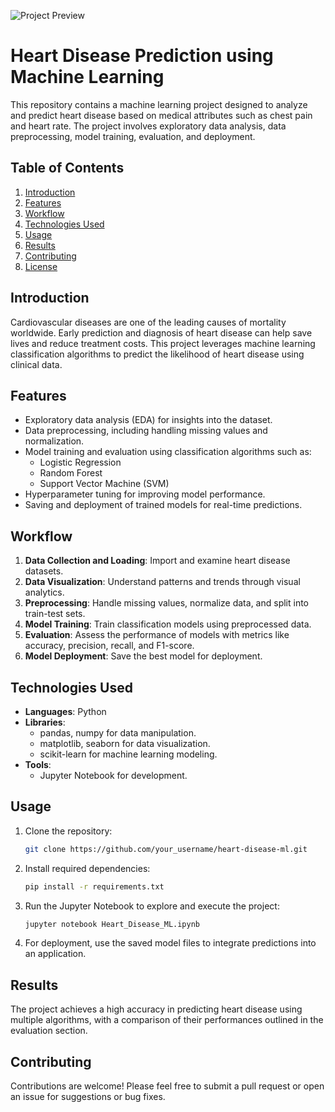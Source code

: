 ![Project Preview](imges.jpeg)


# Heart Disease Prediction using Machine Learning

This repository contains a machine learning project designed to analyze and predict heart disease based on medical attributes such as chest pain and heart rate. The project involves exploratory data analysis, data preprocessing, model training, evaluation, and deployment.

## Table of Contents

1. [Introduction](#introduction)
2. [Features](#features)
3. [Workflow](#workflow)
4. [Technologies Used](#technologies-used)
5. [Usage](#usage)
6. [Results](#results)
7. [Contributing](#contributing)
8. [License](#license)

## Introduction

Cardiovascular diseases are one of the leading causes of mortality worldwide. Early prediction and diagnosis of heart disease can help save lives and reduce treatment costs. This project leverages machine learning classification algorithms to predict the likelihood of heart disease using clinical data.

## Features

- Exploratory data analysis (EDA) for insights into the dataset.
- Data preprocessing, including handling missing values and normalization.
- Model training and evaluation using classification algorithms such as:
  - Logistic Regression
  - Random Forest
  - Support Vector Machine (SVM)
- Hyperparameter tuning for improving model performance.
- Saving and deployment of trained models for real-time predictions.

## Workflow

1. **Data Collection and Loading**: Import and examine heart disease datasets.
2. **Data Visualization**: Understand patterns and trends through visual analytics.
3. **Preprocessing**: Handle missing values, normalize data, and split into train-test sets.
4. **Model Training**: Train classification models using preprocessed data.
5. **Evaluation**: Assess the performance of models with metrics like accuracy, precision, recall, and F1-score.
6. **Model Deployment**: Save the best model for deployment.

## Technologies Used

- **Languages**: Python
- **Libraries**:
  - pandas, numpy for data manipulation.
  - matplotlib, seaborn for data visualization.
  - scikit-learn for machine learning modeling.
- **Tools**:
  - Jupyter Notebook for development.

## Usage

1. Clone the repository:
   ```bash
   git clone https://github.com/your_username/heart-disease-ml.git
   ```

2. Install required dependencies:
   ```bash
   pip install -r requirements.txt
   ```

3. Run the Jupyter Notebook to explore and execute the project:
   ```bash
   jupyter notebook Heart_Disease_ML.ipynb
   ```

4. For deployment, use the saved model files to integrate predictions into an application.

## Results

The project achieves a high accuracy in predicting heart disease using multiple algorithms, with a comparison of their performances outlined in the evaluation section.

## Contributing

Contributions are welcome! Please feel free to submit a pull request or open an issue for suggestions or bug fixes.




